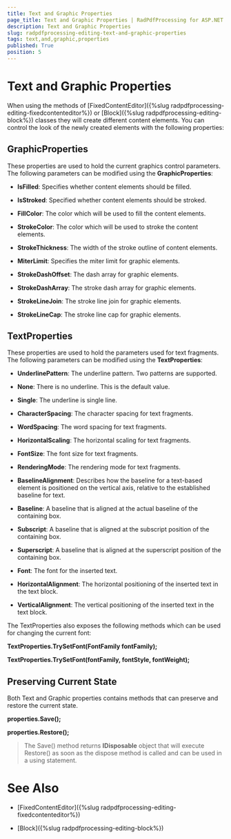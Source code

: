 ```yaml
---
title: Text and Graphic Properties
page_title: Text and Graphic Properties | RadPdfProcessing for ASP.NET AJAX Documentation
description: Text and Graphic Properties
slug: radpdfprocessing-editing-text-and-graphic-properties
tags: text,and,graphic,properties
published: True
position: 5
---
```


# Text and Graphic Properties



When using the methods of [FixedContentEditor]({%slug radpdfprocessing-editing-fixedcontenteditor%}) or [Block]({%slug radpdfprocessing-editing-block%}) classes they will create different content elements. You can control the look of the newly created elements with the following properties:
      

## GraphicProperties

These properties are used to hold the current graphics control parameters. The following parameters can be modified using the __GraphicProperties__:
        

* __IsFilled__: Specifies whether content elements should be filled.
            

* __IsStroked__: Specified whether content elements should be stroked.
            

* __FillColor__: The color which will be used to fill the content elements.
            

* __StrokeColor__: The color which will be used to stroke the content elements.
            

* __StrokeThickness__: The width of the stroke outline of content elements.
            

* __MiterLimit__: Specifies the miter limit for graphic elements.
            

* __StrokeDashOffset__: The dash array for graphic elements.
            

* __StrokeDashArray__: The stroke dash array for graphic elements.
            

* __StrokeLineJoin__: The stroke line join for graphic elements.
            

* __StrokeLineCap__: The stroke line cap for graphic elements.
            

## TextProperties

These properties are used to hold the parameters used for text fragments. The following parameters can be modified using the __TextProperties__:
        

* __UnderlinePattern__: The underline pattern. Two patterns are supported.
            

 * __None__: There is no underline. This is the default value.
                

 * __Single__: The underline is single line.
                

* __CharacterSpacing__: The character spacing for text fragments.
            

* __WordSpacing__: The word spacing for text fragments.
            

* __HorizontalScaling__: The horizontal scaling for text fragments.
            

* __FontSize__: The font size for text fragments.
            

* __RenderingMode__: The rendering mode for text fragments.
            

* __BaselineAlignment__: Describes how the baseline for a text-based element is positioned on the vertical axis, relative to the established baseline for text.
            

 * __Baseline__: A baseline that is aligned at the actual baseline of the containing box.
                

 * __Subscript__: A baseline that is aligned at the subscript position of the containing box.
                

 * __Superscript__: A baseline that is aligned at the superscript position of the containing box.
                

* __Font__: The font for the inserted text.
            

* __HorizontalAlignment__: The horizontal positioning of the inserted text in the text block.
            

* __VerticalAlignment__: The vertical positioning of the inserted text in the text block.
            

The TextProperties also exposes the following methods which can be used for changing the current font:
        

__TextProperties.TrySetFont(FontFamily fontFamily);__

__TextProperties.TrySetFont(fontFamily, fontStyle, fontWeight);__

## Preserving Current State

Both Text and Graphic properties contains methods that can preserve and restore the current state.
        

__properties.Save();__

__properties.Restore();__

>The Save() method returns __IDisposable__ object that will execute Restore() as soon as the dispose method is called and can be used in a using statement.
          

# See Also

 * [FixedContentEditor]({%slug radpdfprocessing-editing-fixedcontenteditor%})

 * [Block]({%slug radpdfprocessing-editing-block%})

